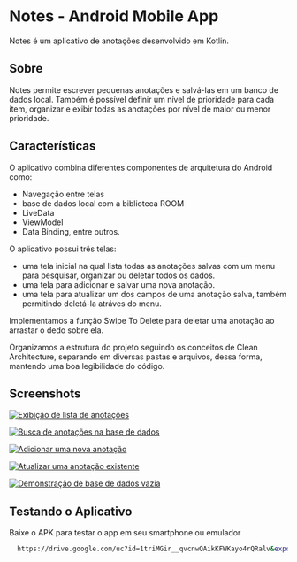 # Notes - Android Mobile App

Notes é um aplicativo de anotações desenvolvido em Kotlin.

## Sobre

Notes permite escrever pequenas anotações e salvá-las em um banco de dados local.
Também é possível definir um nível de prioridade para cada item, organizar e exibir
todas as anotações por nível de maior ou menor prioridade.

## Características

O aplicativo combina diferentes componentes de arquitetura do Android como:

- Navegação entre telas
- base de dados local com a biblioteca ROOM
- LiveData
- ViewModel
- Data Binding, entre outros.

O aplicativo possui três telas: 
- uma tela inicial na qual lista todas as anotações salvas com um menu para pesquisar, organizar ou deletar todos os dados.
- uma tela para adicionar e salvar uma nova anotação.
- uma tela para atualizar um dos campos de uma anotação salva, também permitindo deletá-la atráves do menu.

Implementamos a função Swipe To Delete para deletar uma anotação ao arrastar o dedo sobre ela.

Organizamos a estrutura do projeto seguindo os conceitos de Clean Architecture, separando em diversas pastas
e arquivos, dessa forma, mantendo uma boa legibilidade do código.

## Screenshots

[![Exibição de lista de anotações](https://i.postimg.cc/Pf3w8pmX/notes-demo.png)](https://postimg.cc/grhJC0SQ)

[![Busca de anotações na base de dados](https://i.postimg.cc/BvZzP3Qr/search-demo.png)](https://postimg.cc/hXwsNHms)

[![Adicionar uma nova anotação](https://i.postimg.cc/5NvTZpRR/add-demo.png)](https://postimg.cc/3d8tGj7X)

[![Atualizar uma anotação existente](https://i.postimg.cc/13rTzXP0/update-demo.png)](https://postimg.cc/DSm5j2Sm)

[![Demonstração de base de dados vazia](https://i.postimg.cc/gJm7CBJK/no-data-2.png)](https://postimg.cc/XZ1xFL9Z)

##  Testando o Aplicativo

Baixe o APK para testar o app em seu smartphone ou emulador

```bash
  https://drive.google.com/uc?id=1triMGir__qvcnwQAikKFWKayo4rQRalv&export=download
```
